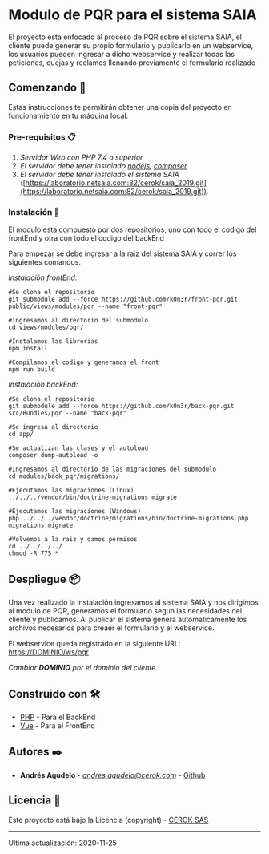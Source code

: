 # Modulo de PQR para el sistema SAIA

El proyecto esta enfocado al proceso de PQR sobre el sistema SAIA, el cliente puede generar su propio formulario y publicarlo en un webservice, los usuarios pueden ingresar a dicho webservice y realizar todas las peticiones, quejas y reclamos llenando previamente el formulario realizado

## Comenzando 🚀

Estas instrucciones te permitirán obtener una copia del proyecto en funcionamiento en tu máquina local.

### Pre-requisitos 📋

1. _Servidor Web con PHP 7.4 o superior_
2. _El servidor debe tener instalado [nodejs](https://nodejs.org/es/download/), [composer](https://getcomposer.org/download/)_
3. _El servidor debe tener instalado el sistema SAIA_ ([https://laboratorio.netsaia.com:82/cerok/saia_2019.git](https://laboratorio.netsaia.com:82/cerok/saia_2019.git)).

### Instalación 🔧

El modulo esta compuesto por dos repositorios, uno con todo el codigo del frontEnd y otra con todo el codigo del backEnd

Para empezar se debe ingresar a la raiz del sistema SAIA y correr los siguientes comandos.

_Instalación frontEnd:_

```
#Se clona el repositorio
git submodule add --force https://github.com/k0n3r/front-pqr.git public/views/modules/pqr --name "front-pqr"

#Ingresamos al directorio del submodulo
cd views/modules/pqr/

#Instalamos las librerias
npm install

#Compilamos el codigo y generamos el front
npm run build

```

_Instalación backEnd:_

```
#Se clona el repositorio
git submodule add --force https://github.com/k0n3r/back-pqr.git src/Bundles/pqr --name "back-pqr"

#Se ingresa al directorio
cd app/

#Se actualizan las clases y el autoload
composer dump-autoload -o

#Ingresamos al directorio de las migraciones del submodulo
cd modules/back_pqr/migrations/

#Ejecutamos las migraciones (Linux)
../../../vendor/bin/doctrine-migrations migrate

#Ejecutamos las migraciones (Windows)
php ../../../vendor/doctrine/migrations/bin/doctrine-migrations.php migrations:migrate

#Volvemos a la raiz y damos permisos
cd ../../../../
chmod -R 775 *

```

## Despliegue 📦

Una vez realizado la instalación ingresamos al sistema SAIA y nos dirigimos al modulo de PQR, generamos el formulario segun las necesidades del cliente y publicamos.
Al publicar el sistema genera automaticamente los archivos necesarios para creaer el formulario y el webservice.

El webservice queda registrado en la siguiente URL: [https://DOMINIO/ws/pqr](https://DOMINIO/ws/pqr)

_Cambiar **DOMINIO** por el dominio del cliente_

## Construido con 🛠️

- [PHP](https://www.php.net/) - Para el BackEnd
- [Vue](https://vuejs.org/) - Para el FrontEnd

## Autores ✒️

- **Andrés Agudelo** - *andres.agudelo@cerok.com* - [Github](https://github.com/k0n3r)

## Licencia 📄

Este proyecto está bajo la Licencia (copyright) - [CEROK SAS](https://www.cerok.co/)

---

Ultima actualización: 2020-11-25
